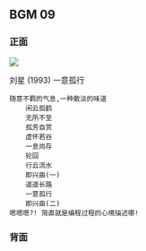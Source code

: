 ## BGM 09

### 正面

![][image-1]

刘星 (1993) 一意孤行 

	随意不羁的气息,一种散淡的味道
	    闲云孤鹤
	    无所不至
	    孤芳自赏
	    虚怀若谷
	    一息尚存
	    轮回
	    行云流水
	    即兴曲(一)
	    遥遥长路
	    一意孤行
	    即兴曲(二)
	嗯嗯嗯?! 简直就是编程过程的心境描述哪!

### 背面

[image-1]:	http://www.yesky.com/Etimes/74878940874801152/20010112/wylcd0112myway.jpg